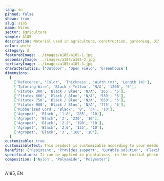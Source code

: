 ```yaml
---
lang: en
pinned: false
shown: true
slug: a185
name: Wires
sector: agriculture
sample: A185
description: Material used in agriculture, construction, gardening, DIY, among others. It allows for "tying" or joining different parts, providing stability and resistance.
color: white
category: d
featuredImage: ../images/a185/a185-1.jpg
secondaryImage: ../images/a185/a185-2.jpg
tertiaryImage: ../images/a185/a185-3.jpg
characteristics: ['Outdoor', 'Open Field', 'Greenhouse']
dimensions:
  [
    ['Reference', 'Color', 'Thickness', 'Width (m)', 'Length (m)'],
    ['Tutoring Wire', 'Black / Yellow', 'N/A', '1200', '5'],
    ['Fitutex 300', 'Black / Blue', 'N/A', '265', '5'],
    ['Fitutex 600', 'Black / Blue', 'N/A', '530', '5'],
    ['Fitutex 750', 'Black / Blue', 'N/A', '650', '5'],
    ['Fitutex 900', 'Black / Blue', 'N/A', '775', '5'],
    ['Rubberized Cord', 'Black', '8', '34', '10'],
    ['Agropet', 'Black', '1.8', '285', '10'],
    ['Agropet', 'Black', '2', '230', '10'],
    ['Agropet', 'Black', '2.2', '190', '10'],
    ['Agropet', 'Black', '2.6', '135', '10'],
    ['Agropet', 'Black', '3', '100', '10'],
  ]
customizable: true
customizableText: This product is customizable according to your needs. Contact us for more information.
benefits: ['Resistant', 'Provides support', 'Durable solution', 'Flexible', 'Reusable']
specifications: It can be applied in plantations, in the initial phase of growth and eventual progression.
composition: ['Nylon', 'Polyamide', 'Polyester']
---
```


A185, EN
